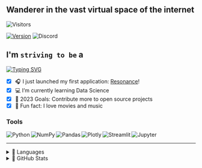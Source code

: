 ## Wanderer in the vast virtual space of the internet 

![Visitors](https://komarev.com/ghpvc/?username=nauqh&color=0ddfff&style=for-the-badge&label=PROFILE+VIEWS)

[![Version](https://img.shields.io/badge/nauqh-V2.0.0-blue?style=for-the-badge)](https://nauqh.github.io)
![Discord](https://img.shields.io/discord/574921006817476608.svg?label=Discord&logo=Discord&colorB=7289da&style=for-the-badge&logoColor=white)

## I'm `striving to be` a

[![Typing SVG](https://readme-typing-svg.demolab.com/?lines=Software+Engineer;Data+Engineer&color=64FFDA&background=0A192F&center=true)](https://git.io/typing-svg)

- [x] 🎧 I just launched my first application: [Resonance][resonance]!
- [x] :computer: I’m currently learning Data Science 
- [x] 📌 2023 Goals: Contribute more to open source projects
- [x] 📝 Fun fact: I love movies and music

### Tools
<img align="left" alt="Python" src="https://img.shields.io/badge/python%20-%2314354C.svg?&style=for-the-badge&logo=python&logoColor=white&colorB=0077b6"/>
<img align="left" alt="NumPy" src="https://img.shields.io/badge/numpy%20-%23013243.svg?&style=for-the-badge&logo=numpy&colorB=5ab1bb" />
<img align="left" alt="Pandas" src="https://img.shields.io/badge/pandas%20-%23150458.svg?&style=for-the-badge&logo=pandas&colorB=4e6766" />
<img align="left" alt="Plotly" src="https://img.shields.io/badge/plotly%20-%231572B6.svg?&style=for-the-badge&logo=plotly&colorB=a5c882"/>
<img align="left" alt="Streamlit"  src="https://img.shields.io/badge/Streamlit%20-%2300599C.svg?&style=for-the-badge&logo=streamlit&colorB=f7dd72"/>
<img alt="Jupyter" src="https://img.shields.io/badge/Jupyter%20-%23F37626.svg?&style=for-the-badge&logo=Jupyter&logoColor=white" />

---

<details>
  <summary>📂 Languages</summary>
  <br/>

  [![Top Langs](https://github-readme-stats.vercel.app/api/top-langs/?username=nauqh&layout=compact&theme=yeblu)](https://github.com/nauqh)

</details>

<details>
  <summary>📂 GitHub Stats</summary>
  <br/>

  [![Nauqh GitHub stats](https://github-readme-stats.vercel.app/api?username=nauqh&show_icons=true&theme=algolia)](https://github.com/nauqh)

</details>


[resonance]: https://resonance.streamlit.app/
